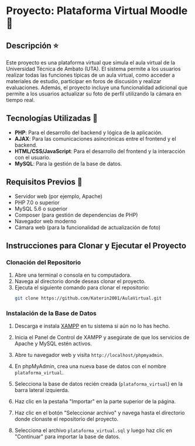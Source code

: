 # Proyecto: Plataforma Virtual Moodle :rocket:

## Descripción :star:
Este proyecto es una plataforma virtual que simula el aula virtual de la Universidad Técnica de Ambato (UTA). El sistema permite a los usuarios realizar todas las funciones típicas de un aula virtual, como acceder a materiales de estudio, participar en foros de discusión y realizar evaluaciones. Además, el proyecto incluye una funcionalidad adicional que permite a los usuarios actualizar su foto de perfil utilizando la cámara en tiempo real.

## Tecnologías Utilizadas :hammer:
- **PHP**: Para el desarrollo del backend y lógica de la aplicación.
- **AJAX**: Para las comunicaciones asincrónicas entre el frontend y el backend.
- **HTML/CSS/JavaScript**: Para el desarrollo del frontend y la interacción con el usuario.
- **MySQL**: Para la gestión de la base de datos.

## Requisitos Previos :pencil:
- Servidor web (por ejemplo, Apache)
- PHP 7.0 o superior
- MySQL 5.6 o superior
- Composer (para gestión de dependencias de PHP)
- Navegador web moderno
- Cámara web (para la funcionalidad de actualización de foto)

## Instrucciones para Clonar y Ejecutar el Proyecto

### Clonación del Repositorio
1. Abre una terminal o consola en tu computadora.
2. Navega al directorio donde deseas clonar el proyecto.
3. Ejecuta el siguiente comando para clonar el repositorio:
   ```bash
   git clone https://github.com/Katerin2001/AulaVirtual.git

### Instalación de la Base de Datos
1. Descarga e instala [XAMPP](https://www.apachefriends.org/index.html) en tu sistema si aún no lo has hecho.

2. Inicia el Panel de Control de XAMPP y asegúrate de que los servicios de Apache y MySQL estén activos.

3. Abre tu navegador web y visita `http://localhost/phpmyadmin`.

4. En phpMyAdmin, crea una nueva base de datos con el nombre `plataforma_virtual`.

5. Selecciona la base de datos recién creada (`plataforma_virtual`) en la barra lateral izquierda.

6. Haz clic en la pestaña "Importar" en la parte superior de la página.

7. Haz clic en el botón "Seleccionar archivo" y navega hasta el directorio donde clonaste el repositorio del proyecto.

8. Selecciona el archivo `plataforma_virtual.sql` y luego haz clic en "Continuar" para importar la base de datos.
